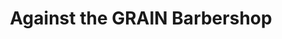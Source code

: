 ---
title: "Against the GRAIN Barbershop"
url: /milton/against-the-grain-barbershop/
shop: hairdresser
---